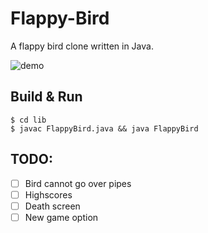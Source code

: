 Flappy-Bird
===========

A flappy bird clone written in Java.

![demo](https://raw.githubusercontent.com/paulkr/Flappy-Bird/master/demo.png)


Build & Run
-----------

```shell
$ cd lib
$ javac FlappyBird.java && java FlappyBird
```


TODO:
-----
- [ ] Bird cannot go over pipes
- [ ] Highscores
- [ ] Death screen
- [ ] New game option
